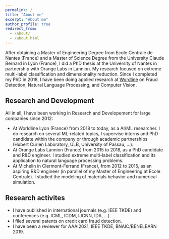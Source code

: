 ```yaml
---
permalink: /
title: "About me"
excerpt: "About me"
author_profile: true
redirect_from: 
  - /about/
  - /about.html
---
```


After obtaining a Master of Engineering Degree from Ecole Centrale de Nantes (France) and a Master of Science Degree from the University Claude Bernard in Lyon (France), I did a PhD thesis at the University of Nantes in partnership with Orange Labs in Lannion. My research focused on extreme multi-label classification and dimensionality reduction. Since I completed my PhD in 2018, I have been doing applied research at [Wordline](https://worldline.com/) on Fraud Detection, Natural Language Processing, and Computer Vision.

## Research and Development 

All in all, I have been working in Research and Developement for large companies since 2012:
* At Worldline Lyon (France) from 2018 to today, as a AI/ML researcher. I do research on several ML-related topics, I supervise interns and PhD candidate within the company or through academic partnerships (Hubert Curien Laboratory, ULB, University of Passau, ...). 
* At Orange Labs Lannion (France) from 2015 to 2018, as a PhD candidate and R&D engineer. I studied extreme multi-label classification and its application to natural language processing problems.
* At Michelin in Clermont-Ferrand (France), from 2012 to 2015, as an aspiring R&D engineer (in parallel of my Master of Engineering at Ecole Centrale). I studied the modeling of materials behavior and numerical simulation. 

## Research activites

* I have published in international journals (e.g. IEEE TKDE) and conferences (e.g. ICML, ICDM, IJCNN, IDA, ...).
* I filed several patents on credit card fraud detection.
* I have been a reviewer for AAAI2021, IEEE TKDE, BNAIC/BENELEARN 2019.
